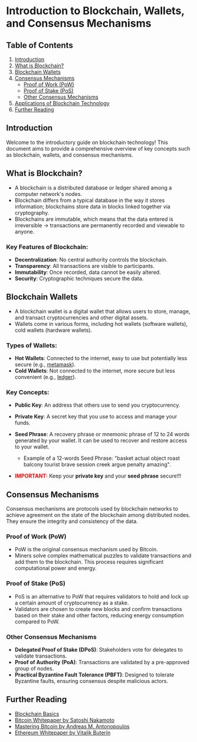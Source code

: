 # Introduction to Blockchain, Wallets, and Consensus Mechanisms

## Table of Contents

1. [Introduction](#introduction)
2. [What is Blockchain?](#what-is-blockchain)
3. [Blockchain Wallets](#blockchain-wallets)
4. [Consensus Mechanisms](#consensus-mechanisms)
   - [Proof of Work (PoW)](#proof-of-work-pow)
   - [Proof of Stake (PoS)](#proof-of-stake-pos)
   - [Other Consensus Mechanisms](#other-consensus-mechanisms)
5. [Applications of Blockchain Technology](#applications-of-blockchain-technology)
6. [Further Reading](#further-reading)

## Introduction

Welcome to the introductory guide on blockchain technology! This document aims to provide a comprehensive overview of key concepts such as blockchain, wallets, and consensus mechanisms.

## What is Blockchain?

- A blockchain is a distributed database or ledger shared among a computer network's nodes.
- Blockchain differs from a typical database in the way it stores information; blockchains store data in blocks linked together via cryptography.
- Blockchains are immutable, which means that the data entered is irreversible → transactions are permanently recorded and viewable to anyone.

### Key Features of Blockchain:

- **Decentralization**: No central authority controls the blockchain.
- **Transparency**: All transactions are visible to participants.
- **Immutability**: Once recorded, data cannot be easily altered.
- **Security**: Cryptographic techniques secure the data.

## Blockchain Wallets

- A blockchain wallet is a digital wallet that allows users to store, manage, and transact cryptocurrencies and other digital assets.
- Wallets come in various forms, including hot wallets (software wallets), cold wallets (hardware wallets).

### Types of Wallets:

- **Hot Wallets**: Connected to the internet, easy to use but potentially less secure (e.g., [metamask](https://metamask.io/)).
- **Cold Wallets**: Not connected to the internet, more secure but less convenient (e.g., [ledger](https://shop.ledger.com/)).

### Key Concepts:

- **Public Key**: An address that others use to send you cryptocurrency.
- **Private Key**: A secret key that you use to access and manage your funds.
- **Seed Phrase**: A recovery phrase or mnemonic phrase of 12 to 24 words generated by your wallet. It can be used to recover and restore access to your wallet.

  - Example of a 12-words Seed Phrase: "basket actual object roast balcony tourist brave session creek argue penalty amazing".

- <span style="color:red;">**IMPORTANT:**</span> Keep your **private key** and your **seed phrase** secure!!!

## Consensus Mechanisms

Consensus mechanisms are protocols used by blockchain networks to achieve agreement on the state of the blockchain among distributed nodes. They ensure the integrity and consistency of the data.

### Proof of Work (PoW)

- PoW is the original consensus mechanism used by Bitcoin.
- Miners solve complex mathematical puzzles to validate transactions and add them to the blockchain. This process requires significant computational power and energy.

### Proof of Stake (PoS)

- PoS is an alternative to PoW that requires validators to hold and lock up a certain amount of cryptocurrency as a stake.
- Validators are chosen to create new blocks and confirm transactions based on their stake and other factors, reducing energy consumption compared to PoW.

### Other Consensus Mechanisms

- **Delegated Proof of Stake (DPoS)**: Stakeholders vote for delegates to validate transactions.
- **Proof of Authority (PoA)**: Transactions are validated by a pre-approved group of nodes.
- **Practical Byzantine Fault Tolerance (PBFT)**: Designed to tolerate Byzantine faults, ensuring consensus despite malicious actors.

<!-- ## Applications of Blockchain Technology

Blockchain technology is used in various industries beyond cryptocurrencies, including:

- **Finance**: Cross-border payments, smart contracts, decentralized finance (DeFi).
- **Supply Chain**: Tracking the provenance of goods, improving transparency.
- **Healthcare**: Secure sharing of patient records, drug traceability.
- **Voting**: Secure and transparent election systems.
- **Real Estate**: Property records, automated transactions. -->

## Further Reading

- [Blockchain Basics](https://www.tutorialspoint.com/blockchain/index.htm)
- [Bitcoin Whitepaper by Satoshi Nakamoto](https://bitcoin.org/bitcoin.pdf)
- [Mastering Bitcoin by Andreas M. Antonopoulos](https://github.com/bitcoinbook/bitcoinbook)
- [Ethereum Whitepaper by Vitalik Buterin](https://ethereum.org/en/whitepaper/)
